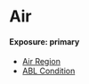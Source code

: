 # Air
#### Exposure: primary
* [Air Region](components/Air_Region.md)
* [ABL Condition](components/ABL_Condition.md)
